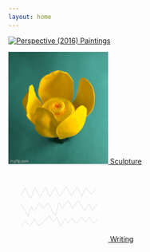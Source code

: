 ```yaml
---
layout: home
---
```

[<img src="/images/paintings/(2016) Perspective.jpeg" alt="Perspective (2016)" width="200"/> Paintings](/paintings/)

[<img src="/images/sculpture/(2023) Yellow Pond Lily.gif" alt="Yellow Pond Lily (2023)" width="200"/> Sculpture](/sculpture/)

[<img src="/images/writing.png" width="200"/> Writing](/writing/)
